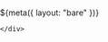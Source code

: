 ${meta({
	layout: "bare"
})}
<!doctype html>
<html xmlns:tpdc="http://www.thepointless.com/ns/tpdc">
<head>
	<title>shooty ship - pumpkin smash - thepointless.com</title>
	<meta http-equiv="Content-Type" content="text/html; charset=UTF-8" />
	<meta http-equiv="X-UA-Compatible" content="IE=EDGE" />
	<meta name='viewport' content='width=device-width, initial-scale=1' />
	<meta name='og:type' content='website' />
	<meta name='og:title' content='Shooty Ship Pumpkin Smash' />
	<meta name='og:description' content='Pew pew pew! Halloween horrors approach! Shoot as many as you can! Pew pew pew!' />
	<meta name='og:image' content='img/icon.png' />
	<meta name='og:url' content='https://www.thepointless.com/apps/shooty-ship-pumpkin-smash/index.html' />
	<link rel='manifest' href='manifest.json' crossorigin="use-credentials" />
	<link rel="icon" type="image/png" href="img/icon.png" />

</head>
<body id="thebody">

<!-- Global site tag (gtag.js) - Google Analytics -->
<script async src="https://www.googletagmanager.com/gtag/js?id=UA-920576-1"></script>
<script>
	window.dataLayer = window.dataLayer || [];
	function gtag(){dataLayer.push(arguments);}
	gtag('js', new Date());
	gtag('config', 'UA-920576-1');
</script>

<div id='notifications' class='notifications'></div>

<div id="content">

<style type='text/css'>
	@import url(css/sheet.css);

	html, body, #content {
		width: 100%;
		height: 100%;
		margin: 0px;
		padding: 0px;
		position: relative;
	}

</style>

<div><ss:game
	name="Shooty Ship Pumpkin Smash"
	enemies="shooty-ship-pumpkin-150x150"
	shrapnel="
		round-red-candy,
		mummy,
		candle,
		square-candy,
	"
	path="/apps/shooty-ship-pumpkin-smash"
></ss:game></div>

<script type='text/javascript' src='js/game.js'></script>
<script type='text/javascript'>
if ('serviceWorker' in navigator) {
	navigator.serviceWorker.register('sw.js?v=${BUILD_ID}');
};
</script>

<!-- Adsense -->
<script async src="https://pagead2.googlesyndication.com/pagead/js/adsbygoogle.js"></script>


	</div>

</body>
</html>
